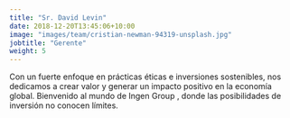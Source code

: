 ```yaml
---
title: "Sr. David Levin"
date: 2018-12-20T13:45:06+10:00
image: "images/team/cristian-newman-94319-unsplash.jpg"
jobtitle: "Gerente"
weight: 5
---
```


Con un fuerte enfoque en prácticas éticas e inversiones sostenibles, nos dedicamos a crear valor y generar un impacto positivo en la economía global. Bienvenido al mundo de Ingen Group , donde las posibilidades de inversión no conocen límites.